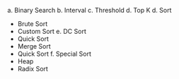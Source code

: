 a. Binary Search
b. Interval
c. Threshold
d. Top K
d. Sort
   - Brute Sort
   - Custom Sort
e. DC Sort
   - Quick Sort
   - Merge Sort
   - Quick Sort
f. Special Sort
   - Heap
   - Radix Sort
